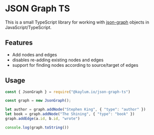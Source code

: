 # JSON Graph TS

This is a small TypeScript library for working with [json-graph](https://github.com/jsongraph/json-graph-specification) objects in JavaScript/TypeScript.

## Features
- Add nodes and edges
- disables re-adding existing nodes and edges
- support for finding nodes according to source/target of edges

## Usage

```javascript
const { JsonGraph } = require("@kaylum.io/json-graph-ts")

const graph = new JsonGraph();

let author = graph.addNode("Stephen King", { "type": "author" })
let book = graph.addNode("The Shining", { "type": "book" })
graph.addEdge(a.id, b.id, "wrote")

console.log(graph.toString())
```